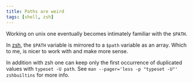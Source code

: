 ```yaml
---
title: Paths are weird
tags: [shell, zsh]
---
```


Working on unix one eventually becomes intimately familiar with the `$PATH`.

In [zsh](v6l4-zshell.md), the `$PATH` variable is mirrored to a `$path` variable as an array.
Which to me, is nicer to work with and make more sense.

In addition with zsh one can keep only the first occurrence of duplicated values with `typeset -U path`. See `man --pager='less -p "typeset -U"' zshbuiltins` for more info.

